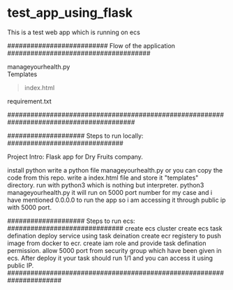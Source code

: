 # test_app_using_flask
This is a test web app which is running on ecs

########################## Flow of the application #####################################


manageyourhealth.py                  
Templates                          
>  index.html                     

requirement.txt                  
   
#########################################################################################

#################### Steps to run locally: ##############################

Project Intro: Flask app for Dry Fruits company.

install python
write a python file manageyourhealth.py or you can copy the code from  this repo. 
write a index.html file and store it "templates" directory.
run with python3 which is nothing but interpreter.
python3 manageyourhealth.py
it will run on 5000 port number for my case and i have mentioned 0.0.0.0 to run the app so i am accessing it through public ip with 5000 port.

#################### Steps to run ecs: ##############################
create ecs cluster
create ecs task defination
deploy service using task deination
create ecr registery to push image from docker to ecr.
create iam role and provide task defination permission.
allow 5000 port from security group which have been given in ecs.
After deploy it your task should run 1/1 and you can access it using public IP.
######################################################################

